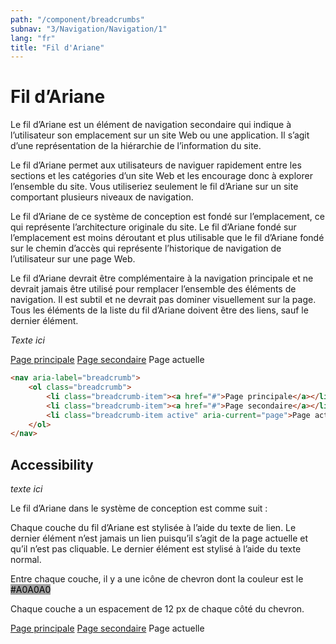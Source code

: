 ```yaml
---
path: "/component/breadcrumbs"
subnav: "3/Navigation/Navigation/1"
lang: "fr"
title: "Fil d'Ariane"
---
```


<helmet>
<title> Fil d'Ariane - Système de conception Aurora </title>
</helmet>

# Fil d’Ariane

Le fil d’Ariane est un élément de navigation secondaire qui indique à l’utilisateur son emplacement sur un site Web ou une application. Il s’agit d’une représentation de la hiérarchie de l’information du site.

Le fil d’Ariane permet aux utilisateurs de naviguer rapidement entre les sections et les catégories d’un site Web et les encourage donc à explorer l’ensemble du site. Vous utiliseriez seulement le fil d’Ariane sur un site comportant plusieurs niveaux de navigation.

Le fil d’Ariane de ce système de conception est fondé sur l’emplacement, ce qui représente l’architecture originale du site. Le fil d’Ariane fondé sur l’emplacement est moins déroutant et plus utilisable que le fil d’Ariane fondé sur le chemin d’accès qui représente l’historique de navigation de l’utilisateur sur une page Web.

Le fil d’Ariane devrait être complémentaire à la navigation principale et ne devrait jamais être utilisé pour remplacer l’ensemble des éléments de navigation. Il est subtil et ne devrait pas dominer visuellement sur la page. Tous les éléments de la liste du fil d’Ariane doivent être des liens, sauf le dernier élément.

<documentationtabs remove="react">
      <doctabpanel type="html">
          
*Texte ici*

<breadcrumb>
    <breadcrumbitem><a href="#">Page principale</a></breadcrumbitem>
    <breadcrumbitem><a href="#">Page secondaire</a></breadcrumbitem>
    <breadcrumbitem active="true">Page actuelle</breadcrumbitem>
</breadcrumb>

```html
<nav aria-label="breadcrumb">
    <ol class="breadcrumb">
        <li class="breadcrumb-item"><a href="#">Page principale</a></li>
        <li class="breadcrumb-item"><a href="#">Page secondaire</a></li>
        <li class="breadcrumb-item active" aria-current="page">Page actuelle</li>
    </ol>
</nav>
```

## Accessibility

*texte ici*

</doctabpanel>
    <doctabpanel type="design">
          
Le fil d’Ariane dans le système de conception est comme suit :


Chaque couche du fil d’Ariane est stylisée à l’aide du texte de lien. Le dernier élément n’est jamais un lien puisqu’il s’agit de la page actuelle et qu’il n’est pas cliquable. Le dernier élément est stylisé à l’aide du texte normal.

Entre chaque couche, il y a une icône de chevron dont la couleur est le <badge style="background-color: #A0A0A0; color:black">#A0A0A0</badge>

Chaque couche a un espacement de 12 px de chaque côté du chevron.

<breadcrumb>
    <breadcrumbitem><a href="#">Page principale</a></breadcrumbitem>
    <breadcrumbitem><a href="#">Page secondaire</a></breadcrumbitem>
    <breadcrumbitem active="true">Page actuelle</breadcrumbitem>
</breadcrumb>

</doctabpanel>
    </documentationtabs>


